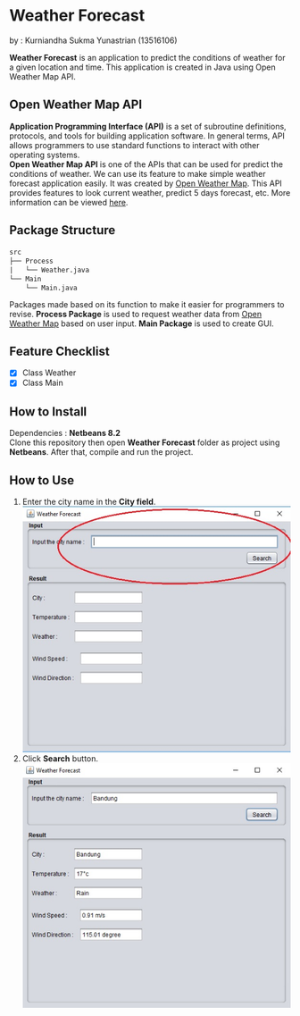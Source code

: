 # Weather Forecast

by : Kurniandha Sukma Yunastrian (13516106) <br>

**Weather Forecast** is an application to predict the conditions of weather for a given location and time. This application is created in Java using Open Weather Map API.

## Open Weather Map API
**Application Programming Interface (API)** is a set of subroutine definitions, protocols, and tools for building application software. In general terms, API allows programmers to use standard functions to interact with other operating systems. <br>
**Open Weather Map API** is one of the APIs that can be used for predict the conditions of weather. We can use its feature to make simple weather forecast application easily. It was created by [Open Weather Map](https://openweathermap.org/). This API provides features to look current weather, predict 5 days forecast, etc. More information can be viewed [here](https://openweathermap.org/api).

## Package Structure 
```
src
├── Process
|   └── Weather.java
└── Main
    └── Main.java
```
Packages made based on its function to make it easier for programmers to revise. **Process Package** is used to request weather data from [Open Weather Map](https://openweathermap.org/) based on user input. **Main Package** is used to create GUI.

## Feature Checklist
- [X] Class Weather
- [X] Class Main

## How to Install
Dependencies : **Netbeans 8.2** <br>
Clone this repository then open **Weather Forecast** folder as project using **Netbeans**. After that, compile and run the project.

## How to Use
1. Enter the city name in the **City field**. <br>
![alt text](https://github.com/yunastrian/WeatherForecast/blob/master/1.jpg)
2. Click **Search** button. <br>
![alt text](https://github.com/yunastrian/WeatherForecast/blob/master/2.jpg)
